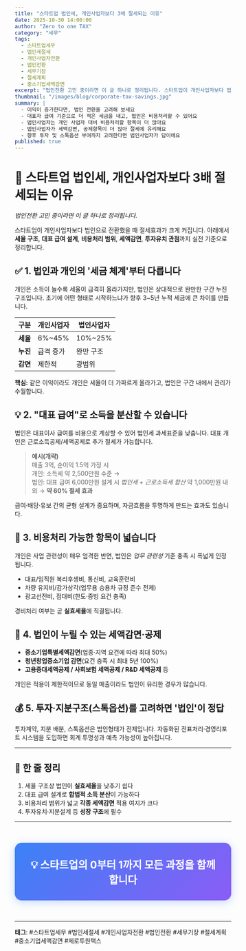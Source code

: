 ```yaml
---
title: "스타트업 법인세, 개인사업자보다 3배 절세되는 이유"
date: 2025-10-30 14:00:00
author: "Zero to one TAX"
category: "세무"
tags:
  - 스타트업세무
  - 법인세절세
  - 개인사업자전환
  - 법인전환
  - 세무기장
  - 절세계획
  - 중소기업세액감면
excerpt: "법인전환 고민 중이라면 이 글 하나로 정리됩니다. 스타트업이 개인사업자보다 법인으로 전환했을 때 세율 구조, 대표 급여 설계, 비용처리 범위, 세액감면까지 실전 기준으로 정리합니다."
thumbnail: "/images/blog/corporate-tax-savings.jpg"
summary: |
  - 이익이 증가한다면, 법인 전환을 고려해 보세요
  - 대표자 급여 기준으로 더 적은 세금을 내고, 법인은 비용처리할 수 있어요
  - 법인사업자는 개인 사업자 대비 비용처리할 항목이 더 많아요
  - 법인사업자가 세액감면, 공제항목이 더 많아 절세에 유리해요
  - 향후 투자 및 스톡옵션 부여까지 고려한다면 법인사업자가 답이에요
published: true
---
```


# 🚀 스타트업 법인세, 개인사업자보다 3배 절세되는 이유

*법인전환 고민 중이라면 이 글 하나로 정리됩니다.*

스타트업이 개인사업자보다 법인으로 전환했을 때 절세효과가 크게 커집니다.
아래에서 **세율 구조**, **대표 급여 설계**, **비용처리 범위**, **세액감면**, **투자유치 관점**까지
실전 기준으로 정리합니다.

## ✅ 1. 법인과 개인의 '세금 체계'부터 다릅니다

개인은 소득이 늘수록 세율이 급격히 올라가지만, 법인은 상대적으로 완만한 구간 누진 구조입니다. 초기에 어떤 형태로 시작하느냐가 향후 3~5년 누적 세금에 큰 차이를 만듭니다.

| 구분 | 개인사업자 | 법인사업자 |
|------|----------|----------|
| **세율** | 6%~45% | 10%~25% |
| **누진** | 급격 증가 | 완만 구조 |
| **감면** | 제한적 | 광범위 |

**핵심:** 같은 이익이라도 개인은 세율이 더 가파르게 올라가고, 법인은 구간 내에서 관리가 수월합니다.

## 💡 2. "대표 급여"로 소득을 분산할 수 있습니다

법인은 대표이사 급여를 비용으로 계상할 수 있어 법인세 과세표준을 낮춥니다. 대표 개인은 근로소득공제/세액공제로 추가 절세가 가능합니다.

> **예시(개략)**  
> 매출 3억, 순이익 1.5억 가정 시  
> 개인: 소득세 약 2,500만원 수준 →  
> 법인: 대표 급여 6,000만원 설계 시 *법인세 + 근로소득세 합산* 약 1,000만원 내외 → **약 60% 절세 효과**

급여·배당·유보 간의 균형 설계가 중요하며, 자금흐름을 투명하게 만드는 효과도 있습니다.

## 🧾 3. 비용처리 가능한 항목이 넓습니다

개인은 사업 관련성이 매우 엄격한 반면, 법인은 *업무 관련성* 기준 충족 시 폭넓게 인정됩니다.

- 대표/임직원 복리후생비, 통신비, 교육훈련비
- 차량 유지비/감가상각(업무용 승용차 규정 준수 전제)
- 광고선전비, 접대비(한도·증빙 요건 충족)

경비처리 여부는 곧 **실효세율**에 직결됩니다.

## 💸 4. 법인이 누릴 수 있는 세액감면·공제

- **중소기업특별세액감면**(업종·지역 요건에 따라 최대 50%)
- **청년창업중소기업 감면**(요건 충족 시 최대 5년 100%)
- **고용증대세액공제 / 사회보험 세액공제 / R&D 세액공제** 등

개인은 적용이 제한적이므로 동일 매출이라도 법인이 유리한 경우가 많습니다.

## 💰 5. 투자·지분구조(스톡옵션)를 고려하면 '법인'이 정답

투자계약, 지분 배분, 스톡옵션은 법인형태가 전제입니다. 자동화된 전표처리·경영리포트 시스템을 도입하면 회계 투명성과 예측 가능성이 높아집니다.

---

## 🧭 한 줄 정리

1. 세율 구조상 법인이 **실효세율**을 낮추기 쉽다
2. 대표 급여 설계로 **합법적 소득 분산**이 가능하다
3. 비용처리 범위가 넓고 **각종 세액감면** 적용 여지가 크다
4. 투자유치·지분설계 등 **성장 구조**에 필수

---

<div style="background: linear-gradient(135deg, #3B82F6, #8B5CF6); color: white; padding: 2rem; border-radius: 1rem; text-align: center; margin: 3rem 0; box-shadow: 0 4px 20px rgba(59, 130, 246, 0.3);">
  <h3 style="margin: 0; font-size: 1.5rem; font-weight: 700;">💡 스타트업의 0부터 1까지 모든 과정을 함께합니다</h3>
</div>

---

**태그**: #스타트업세무 #법인세절세 #개인사업자전환 #법인전환 #세무기장 #절세계획 #중소기업세액감면 #제로투원택스
